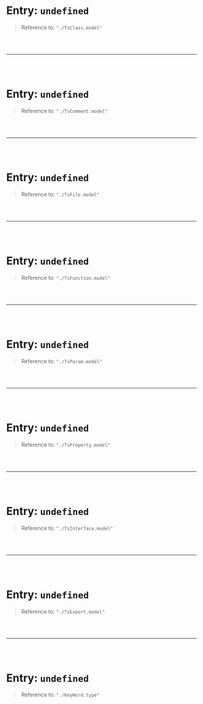 # Entry: `undefined`

> Reference to: `"./TsClass.model"`

    
<br/>
<br/>



---


<br/>
<br/>

# Entry: `undefined`

> Reference to: `"./TsComment.model"`

    
<br/>
<br/>



---


<br/>
<br/>

# Entry: `undefined`

> Reference to: `"./TsFile.model"`

    
<br/>
<br/>



---


<br/>
<br/>

# Entry: `undefined`

> Reference to: `"./TsFunction.model"`

    
<br/>
<br/>



---


<br/>
<br/>

# Entry: `undefined`

> Reference to: `"./TsParam.model"`

    
<br/>
<br/>



---


<br/>
<br/>

# Entry: `undefined`

> Reference to: `"./TsProperty.model"`

    
<br/>
<br/>



---


<br/>
<br/>

# Entry: `undefined`

> Reference to: `"./TsInterface.model"`

    
<br/>
<br/>



---


<br/>
<br/>

# Entry: `undefined`

> Reference to: `"./TsExport.model"`

    
<br/>
<br/>



---


<br/>
<br/>

# Entry: `undefined`

> Reference to: `"./KeyWord.type"`

    